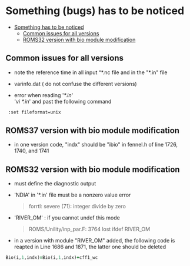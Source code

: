# Something (bugs) has to be noticed

- [Something has to be noticed](#something-has-to-be-noticed)
  - [Common issues for all versions](#common-issues-for-all-versions)
  - [ROMS32 version with bio module modification](#roms32-version-with-bio-module-modification)

## Common issues for all versions

- note the reference time in all input “\*.nc file and in the "\*.in" file
  
- varinfo.dat ( do not confuse the different versions)

- error when reading '*\*.in*'  
  '*vi \*.in*' and past the following command  
```bash
 :set fileformat=unix
```

## ROMS37 version with bio module modification

- in one version code, "indx" should be "ibio" in fennel.h of line 1726, 1740, and 1741  

## ROMS32 version with bio module modification

- must define the diagnostic output
  
- 'NDIA' in '*.in' file must be a nonzero value error  
  >   forrtl: severe (71): integer divide by zero

- 'RIVER_OM' : if you cannot undef this mode
  >   ROMS/Unility/inp_par.F: 3764 lost ifdef RIVER_OM

- in a version with module "RIVER_OM" added, the following code is reapted in Line 1686 and 1871, the latter one should be deleted  
```fortran
Bio(i,1,indx)=Bio(i,1,indx)+cff1_wc
```
